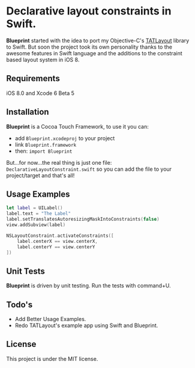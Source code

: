 # Declarative layout constraints in Swift.

__Blueprint__ started with the idea to port my Objective-C's [TATLayout](https://github.com/cromandini/TATLayout) library to Swift. But soon the project took its own personality thanks to the awesome features in Swift language and the additions to the constraint based layout system in iOS 8.

## Requirements
iOS 8.0 and Xcode 6 Beta 5

## Installation
__Blueprint__ is a Cocoa Touch Framework, to use it you can:

- add `Blueprint.xcodeproj` to your project
- link `Blueprint.framework`
- then: `import Blueprint`

But...for now...the real thing is just one file: `DeclarativeLayoutConstraint.swift` so you can add the file to your project/target and that's all!

## Usage Examples
```swift
let label = UILabel()
label.text = "The Label"
label.setTranslatesAutoresizingMaskIntoConstraints(false)
view.addSubview(label)

NSLayoutConstraint.activateConstraints([
    label.centerX == view.centerX,
    label.centerY == view.centerY
])
```

## Unit Tests
__Blueprint__ is driven by unit testing. Run the tests with command+U.

## Todo's
- Add Better Usage Examples.
- Redo TATLayout's example app using Swift and Blueprint.

## License
This project is under the MIT license.
